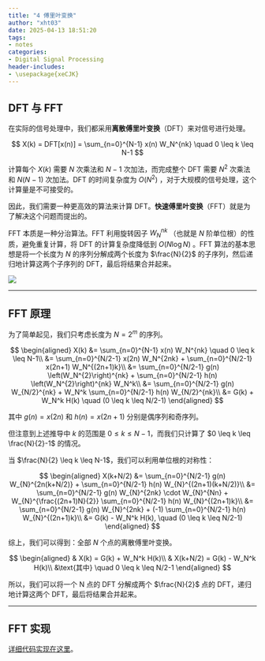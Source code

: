 ```yaml
---
title: "4 傅里叶变换"
author: "xht03"
date: 2025-04-13 18:51:20
tags:
- notes
categories:
- Digital Signal Processing
header-includes:
- \usepackage{xeCJK}
---
```


## DFT 与 FFT

在实际的信号处理中，我们都采用**离散傅里叶变换**（DFT）来对信号进行处理。

$$
X(k) = DFT[x(n)] = \sum_{n=0}^{N-1} x(n) W_N^{nk} \quad 0 \leq k \leq N-1
$$

计算每个 $X(k)$ 需要 $N$ 次乘法和 $N-1$ 次加法，而完成整个 DFT 需要 $N^2$ 次乘法和 $N(N-1)$ 次加法。DFT 的时间复杂度为 $O(N^2)$ ，对于大规模的信号处理，这个计算量是不可接受的。

因此，我们需要一种更高效的算法来计算 DFT。**快速傅里叶变换**（FFT）就是为了解决这个问题而提出的。

FFT 本质是一种分治算法。FFT 利用旋转因子 $W_N^{nk}$ （也就是 $N$ 阶单位根）的性质，避免重复计算，将 DFT 的计算复杂度降低到 $O(N \log N)$ 。FFT 算法的基本思想是将一个长度为 $N$ 的序列分解成两个长度为 $\frac{N}{2}$ 的子序列，然后递归地计算这两个子序列的 DFT，最后将结果合并起来。

![](https://ref.xht03.online/202504131902480.png)

---

## FFT 原理

为了简单起见，我们只考虑长度为 $N=2^m$ 的序列。

$$
\begin{aligned}
X(k) &= \sum_{n=0}^{N-1} x(n) W_N^{nk} \quad 0 \leq k \leq N-1\\
&= \sum_{n=0}^{N/2-1} x(2n) W_N^{2nk} + \sum_{n=0}^{N/2-1} x(2n+1) W_N^{(2n+1)k}\\
&= \sum_{n=0}^{N/2-1} g(n) \left(W_N^{2}\right)^{nk} + \sum_{n=0}^{N/2-1} h(n) \left(W_N^{2}\right)^{nk} W_N^k\\
&= \sum_{n=0}^{N/2-1} g(n) W_{N/2}^{nk} + W_N^k \sum_{n=0}^{N/2-1} h(n) W_{N/2}^{nk}\\
&= G(k) + W_N^k H(k) \quad (0 \leq k \leq N/2-1)
\end{aligned}
$$

其中 $g(n) = x(2n)$ 和 $h(n) = x(2n+1)$ 分别是偶序列和奇序列。

但注意到上述推导中 $k$ 的范围是 $0 \leq k \leq N-1$，而我们只计算了 $0 \leq k \leq \frac{N}{2}-1$ 的情况。

当 $\frac{N}{2} \leq k \leq N-1$，我们可以利用单位根的对称性：

$$
\begin{aligned}
X(k+N/2) &= \sum_{n=0}^{N/2-1} g(n) W_{N}^{2n(k+N/2)} + \sum_{n=0}^{N/2-1} h(n) W_{N}^{(2n+1)(k+N/2)}\\
&= \sum_{n=0}^{N/2-1} g(n) W_{N}^{2nk} \cdot W_{N}^{Nn} + W_{N}^{\frac{(2n+1)N}{2}} \sum_{n=0}^{N/2-1} h(n) W_{N}^{(2n+1)k}\\
&= \sum_{n=0}^{N/2-1} g(n) W_{N}^{2nk} + (-1) \sum_{n=0}^{N/2-1} h(n) W_{N}^{(2n+1)k}\\
&= G(k) - W_N^k H(k), \quad (0 \leq k \leq N/2-1)
\end{aligned}
$$

综上，我们可以得到：全部 $N$ 个点的离散傅里叶变换。

$$
\begin{aligned}
& X(k) = G(k) + W_N^k H(k)\\
& X(k+N/2) = G(k) - W_N^k H(k)\\
&\text{其中} \quad 0 \leq k \leq N/2-1
\end{aligned}
$$

所以，我们可以将一个 N 点的 DFT 分解成两个 $\frac{N}{2}$ 点的 DFT，递归地计算这两个 DFT，最后将结果合并起来。

---

## FFT 实现

[详细代码实现在这里](https://github.com/xht03/DSP/tree/main/FFT)。